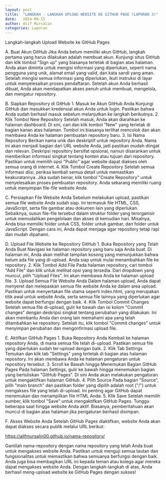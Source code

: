 ```yaml
---
layout: post
title:  "LANGKAH - LANGKAH UPLOAD WEBSITE KE GITHUB PAGE (LAPORAN 3)"
date:   2024-09-15
author: Alif Mursalin
categories: Laporan
---
```


Langkah-langkah Upload Website ke GitHub Pages

A. Buat Akun GitHub
Jika Anda belum memiliki akun GitHub, langkah pertama yang harus dilakukan adalah membuat akun. Kunjungi situs GitHub dan klik tombol "Sign up" yang biasanya terletak di bagian atas halaman. Anda akan diminta untuk mengisi informasi yang diperlukan, seperti nama pengguna yang unik, alamat email yang valid, dan kata sandi yang aman. Setelah mengisi semua informasi yang diperlukan, ikuti instruksi di layar untuk menyelesaikan proses pendaftaran. Setelah akun Anda berhasil dibuat, Anda akan mendapatkan akses penuh untuk membuat, mengelola, dan mengatur repository.

B. Siapkan Repository di GitHub
    1. Masuk ke Akun GitHub Anda
       Kunjungi GitHub dan masukkan kredensial akun Anda untuk login. Pastikan bahwa Anda sudah berhasil masuk sebelum melanjutkan ke langkah berikutnya.
    2. Klik Tombol New Repository
       Setelah masuk, Anda akan diarahkan ke halaman dashboard. Di sini, cari dan klik tombol "New" yang terletak di bagian kanan atas halaman. Tombol ini biasanya terlihat mencolok dan akan membawa Anda ke halaman pembuatan repository baru.
    3. Isi Nama Repository
       Berikan nama unik dan deskriptif untuk repository Anda. Nama ini akan menjadi bagian dari URL website Anda, jadi pastikan mudah diingat dan relevan. Deskripsi repository bersifat opsional, namun disarankan untuk memberikan informasi singkat tentang konten atau tujuan dari repository. Pastikan untuk memilih opsi "Public" agar website dapat diakses oleh semua orang di internet.
    4. Klik Tombol Create Repository
       Setelah semua informasi diisi, periksa kembali semua detail untuk memastikan keakuratannya. Jika sudah benar, klik tombol "Create Repository" untuk menyelesaikan proses pembuatan repository. Anda sekarang memiliki ruang untuk menyimpan file-file website Anda.

C. Persiapkan File Website Anda
Sebelum melakukan upload, pastikan semua file website Anda sudah siap. Ini termasuk file HTML, CSS, JavaScript, serta file gambar atau dokumen lain yang diperlukan. Sebaiknya, susun file-file tersebut dalam struktur folder yang terorganisir untuk memudahkan pengelolaan dan akses di kemudian hari. Misalnya, Anda bisa memiliki folder untuk CSS, folder untuk gambar, dan folder untuk JavaScript. Dengan cara ini, Anda dapat menjaga agar repository tetap rapi dan mudah dipahami.

D. Upload File Website ke Repository GitHub
    1. Buka Repository yang Telah Anda Buat
       Navigasi ke halaman repository yang baru saja Anda buat. Di halaman ini, Anda akan melihat tampilan kosong yang menunjukkan bahwa belum ada file yang di-upload. Anda siap untuk mulai menambahkan file ke repository.
    2. Klik Tombol Add File
       Pada halaman repository, cari tombol "Add File" dan klik untuk melihat opsi yang tersedia. Dari dropdown yang muncul, pilih "Upload Files". Ini akan membawa Anda ke halaman upload file.
    3. Upload Semua File Website Anda
       Dalam halaman upload, Anda dapat menyeret dan melepaskan semua file website Anda ke dalam area upload. Pastikan untuk menyertakan file utama seperti index.html, yang merupakan titik awal untuk website Anda, serta semua file lainnya yang diperlukan agar website dapat berfungsi dengan baik.
    4. Klik Tombol Commit Changes
       Setelah semua file di-upload, gulir ke bawah dan isi kolom "Commit changes" dengan deskripsi singkat tentang perubahan yang dilakukan. Ini akan membantu Anda dan orang lain memahami apa yang telah ditambahkan ke repository. Setelah itu, klik tombol "Commit changes" untuk menyimpan perubahan dan mengonfirmasi upload file.

E. Aktifkan GitHub Pages
    1. Buka Repository Anda
       Kembali ke halaman repository Anda, di mana semua file telah di-upload. Pastikan semua file yang diperlukan sudah ter-upload dengan baik.
    2. Klik Tab Settings
       Temukan dan klik tab "Settings" yang terletak di bagian atas halaman repository. Ini akan membawa Anda ke halaman pengaturan untuk repository tersebut.
    3. Scroll ke Bawah hingga Menemukan Bagian GitHub Pages
       Pada halaman Settings, gulir ke bawah hingga menemukan bagian yang bertuliskan "GitHub Pages". Di sini Anda akan melakukan pengaturan untuk mengaktifkan halaman GitHub.
    4. Pilih Source
       Pada bagian "Source", pilih "main branch" dan pastikan folder yang dipilih adalah root ("/") untuk mengakses file yang telah di-upload. Ini penting agar GitHub dapat menemukan dan menampilkan file HTML Anda.
    5. Klik Save
       Setelah memilih sumber, klik tombol "Save" untuk mengaktifkan GitHub Pages. Tunggu beberapa saat hingga website Anda aktif. Biasanya, pemberitahuan akan muncul di bagian atas halaman jika pengaturan berhasil disimpan.

F. Akses Website Anda
Setelah GitHub Pages diaktifkan, website Anda akan dapat diakses secara publik melalui URL berikut:

https://alifmursalin00.github.io/nama-repository/

Gantilah nama-repository dengan nama repository yang telah Anda buat untuk mengakses website Anda. Pastikan untuk menguji semua tautan dan fungsionalitas untuk memastikan bahwa semuanya berfungsi dengan baik. Anda juga bisa membagikan URL ini kepada teman atau kolega agar mereka dapat mengakses website Anda. Dengan langkah-langkah di atas, Anda berhasil meng-upload website ke GitHub Pages dengan sukses!
